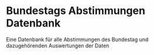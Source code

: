 # Bundestags Abstimmungen Datenbank

Eine Datenbank für alle Abstimmungen des Bundestag und dazugehörenden Auswertungen der Daten
